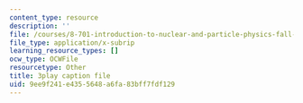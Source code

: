 ```yaml
---
content_type: resource
description: ''
file: /courses/8-701-introduction-to-nuclear-and-particle-physics-fall-2020/9ee9f241e4355648a6fa83bff7fdf129_BCQ9h1PxW08.vtt
file_type: application/x-subrip
learning_resource_types: []
ocw_type: OCWFile
resourcetype: Other
title: 3play caption file
uid: 9ee9f241-e435-5648-a6fa-83bff7fdf129
---
```


